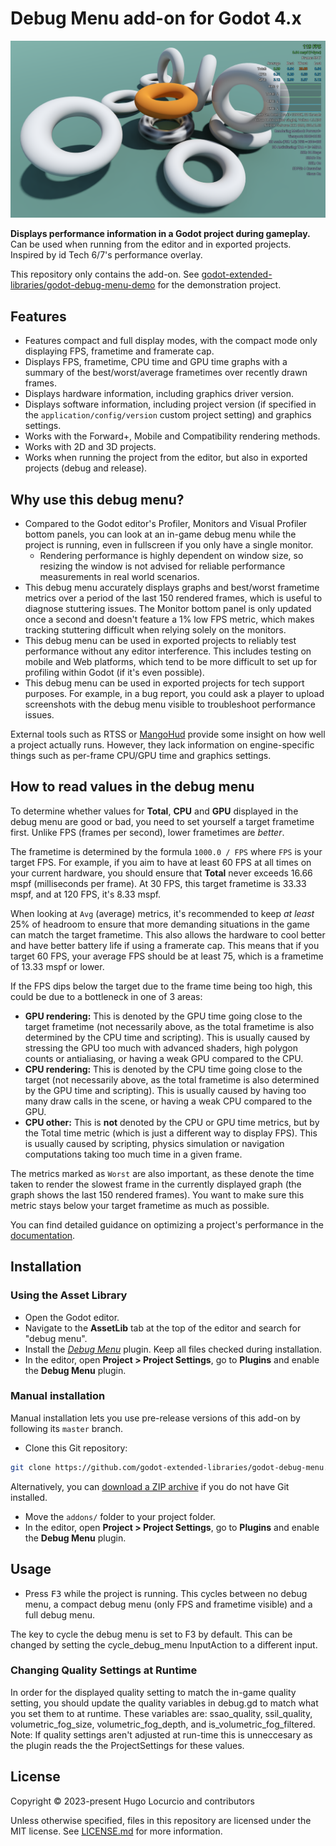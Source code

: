 # Debug Menu add-on for Godot 4.x

![Screenshot](https://raw.githubusercontent.com/Calinou/media/master/godot-debug-menu-demo/screenshot.png)

**Displays performance information in a Godot project during gameplay.**
Can be used when running from the editor and in exported projects.
Inspired by id Tech 6/7's performance overlay.

This repository only contains the add-on. See
[godot-extended-libraries/godot-debug-menu-demo](https://github.com/godot-extended-libraries/godot-debug-menu-demo)
for the demonstration project.

## Features

- Features compact and full display modes, with the compact mode only displaying
  FPS, frametime and framerate cap.
- Displays FPS, frametime, CPU time and GPU time graphs with a summary of the
  best/worst/average frametimes over recently drawn frames.
- Displays hardware information, including graphics driver version.
- Displays software information, including project version (if specified in the
  `application/config/version` custom project setting) and graphics settings.
- Works with the Forward+, Mobile and Compatibility rendering methods.
- Works with 2D and 3D projects.
- Works when running the project from the editor, but also in exported projects
  (debug and release).

## Why use this debug menu?

- Compared to the Godot editor's Profiler, Monitors and Visual Profiler bottom
  panels, you can look at an in-game debug menu while the project is running,
  even in fullscreen if you only have a single monitor.
    - Rendering performance is highly dependent on window size, so resizing the
      window is not advised for reliable performance measurements in real world
      scenarios.
- This debug menu accurately displays graphs and best/worst frametime metrics
  over a period of the last 150 rendered frames, which is useful to diagnose
  stuttering issues. The Monitor bottom panel is only updated once a second and
  doesn't feature a 1% low FPS metric, which makes tracking stuttering
  difficult when relying solely on the monitors.
- This debug menu can be used in exported projects to reliably test performance
  without any editor interference. This includes testing on mobile and Web
  platforms, which tend to be more difficult to set up for profiling within
  Godot (if it's even possible).
- This debug menu can be used in exported projects for tech support purposes.
  For example, in a bug report, you could ask a player to upload screenshots
  with the debug menu visible to troubleshoot performance issues.

External tools such as RTSS or [MangoHud](https://github.com/flightlessmango/MangoHud)
provide some insight on how well a project actually runs. However, they lack
information on engine-specific things such as per-frame CPU/GPU time and
graphics settings.

## How to read values in the debug menu

To determine whether values for **Total**, **CPU** and **GPU** displayed in the
debug menu are good or bad, you need to set yourself a target frametime first.
Unlike FPS (frames per second), lower frametimes are *better*.

The frametime is determined by the formula `1000.0 / FPS` where `FPS` is your
target FPS. For example, if you aim to have at least 60 FPS at all times on your
current hardware, you should ensure that **Total** never exceeds 16.66 mspf
(milliseconds per frame). At 30 FPS, this target frametime is 33.33 mspf, and at
120 FPS, it's 8.33 mspf.

When looking at `Avg` (average) metrics, it's recommended to keep *at least* 25%
of headroom to ensure that more demanding situations in the game can match the
target frametime. This also allows the hardware to cool better and have better
battery life if using a framerate cap. This means that if you target 60 FPS,
your average FPS should be at least 75, which is a frametime of 13.33 mspf or
lower.

If the FPS dips below the target due to the frame time being too high, this
could be due to a bottleneck in one of 3 areas:

- **GPU rendering:** This is denoted by the GPU time going close to the target
  frametime (not necessarily above, as the total frametime is also determined by
  the CPU time and scripting). This is usually caused by stressing the GPU too
  much with advanced shaders, high polygon counts or antialiasing, or having a
  weak GPU compared to the CPU.
- **CPU rendering:** This is denoted by the CPU time going close to the target
  (not necessarily above, as the total frametime is also determined by the GPU
  time and scripting). This is usually caused by having too many draw calls in
  the scene, or having a weak CPU compared to the GPU.
- **CPU other:** This is **not** denoted by the CPU or GPU time metrics, but by
  the Total time metric (which is just a different way to display FPS). This is
  usually caused by scripting, physics simulation or navigation computations
  taking too much time in a given frame.

The metrics marked as `Worst` are also important, as these denote the time taken
to render the slowest frame in the currently displayed graph (the graph shows
the last 150 rendered frames). You want to make sure this metric stays below
your target frametime as much as possible.

You can find detailed guidance on optimizing a project's performance in the
[documentation](https://docs.godotengine.org/en/stable/tutorials/performance/index.html).

## Installation

### Using the Asset Library

- Open the Godot editor.
- Navigate to the **AssetLib** tab at the top of the editor and search for
  "debug menu".
- Install the
  [*Debug Menu*](https://godotengine.org/asset-library/asset/1902)
  plugin. Keep all files checked during installation.
- In the editor, open **Project > Project Settings**, go to **Plugins**
  and enable the **Debug Menu** plugin.

### Manual installation

Manual installation lets you use pre-release versions of this add-on by
following its `master` branch.

- Clone this Git repository:

```bash
git clone https://github.com/godot-extended-libraries/godot-debug-menu.git
```

Alternatively, you can
[download a ZIP archive](https://github.com/godot-extended-libraries/godot-debug-menu/archive/master.zip)
if you do not have Git installed.

- Move the `addons/` folder to your project folder.
- In the editor, open **Project > Project Settings**, go to **Plugins**
  and enable the **Debug Menu** plugin.

## Usage

- Press <kbd>F3</kbd> while the project is running. This cycles between no debug
  menu, a compact debug menu (only FPS and frametime visible) and a full debug
  menu.

The key to cycle the debug menu is set to F3 by default. This can be changed by setting the cycle_debug_menu InputAction to a different input.

### Changing Quality Settings at Runtime
In order for the displayed quality setting to match the in-game quality setting, you should update the quality variables in debug.gd to match what you set them to at runtime. These variables are: ssao_quality, ssil_quality, volumetric_fog_size, volumetric_fog_depth, and is_volumetric_fog_filtered. Note: If quality settings aren't adjusted at run-time this is unneccesary as the plugin reads the the ProjectSettings for these values. 

## License

Copyright © 2023-present Hugo Locurcio and contributors

Unless otherwise specified, files in this repository are licensed under the
MIT license. See [LICENSE.md](LICENSE.md) for more information.
